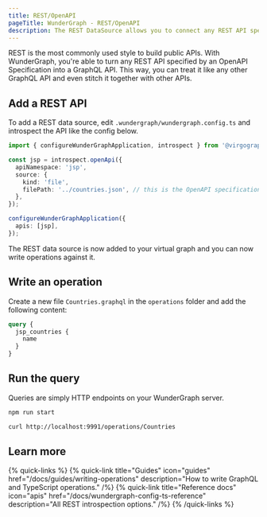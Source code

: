 ```yaml
---
title: REST/OpenAPI
pageTitle: WunderGraph - REST/OpenAPI
description: The REST DataSource allows you to connect any REST API specified by an OpenAPI Specification.
---
```


REST is the most commonly used style to build public APIs. With WunderGraph, you're able to turn any REST API specified by an OpenAPI Specification into a GraphQL API.
This way, you can treat it like any other GraphQL API and even stitch it together with other APIs.

## Add a REST API

To add a REST data source, edit `.wundergraph/wundergraph.config.ts` and introspect the API like the config below.

```typescript
import { configureWunderGraphApplication, introspect } from '@virgograph/sdk';

const jsp = introspect.openApi({
  apiNamespace: 'jsp',
  source: {
    kind: 'file',
    filePath: '../countries.json', // this is the OpenAPI specification.
  },
});

configureWunderGraphApplication({
  apis: [jsp],
});
```

The REST data source is now added to your virtual graph and you can now write operations against it.

## Write an operation

Create a new file `Countries.graphql` in the `operations` folder and add the following content:

```graphql
query {
  jsp_countries {
    name
  }
}
```

## Run the query

Queries are simply HTTP endpoints on your WunderGraph server.

```bash
npm run start

curl http://localhost:9991/operations/Countries
```

## Learn more

{% quick-links %}
{% quick-link title="Guides" icon="guides" href="/docs/guides/writing-operations" description="How to write GraphQL and TypeScript operations." /%}
{% quick-link title="Reference docs" icon="apis" href="/docs/wundergraph-config-ts-reference" description="All REST introspection options." /%}
{% /quick-links %}
